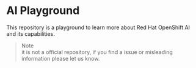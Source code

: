 # AI Playground

This repository is a playground to learn more about Red Hat OpenShift AI and its capabilities.




> Note  
> it is not a official repository, if you find a issue or misleading information please let us know.
